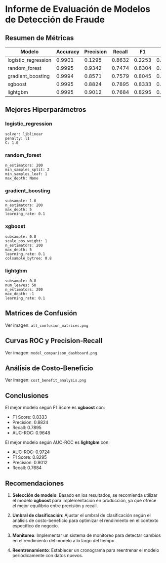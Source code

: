 # Informe de Evaluación de Modelos de Detección de Fraude

## Resumen de Métricas

| Modelo | Accuracy | Precision | Recall | F1 | F2 | AUC | AP |
|--------|----------|-----------|--------|----|----|-----|----|
| logistic_regression | 0.9901 | 0.1295 | 0.8632 | 0.2253 | 0.4047 | 0.9582 | 0.6726 |
| random_forest | 0.9995 | 0.9342 | 0.7474 | 0.8304 | 0.7785 | 0.9649 | 0.8127 |
| gradient_boosting | 0.9994 | 0.8571 | 0.7579 | 0.8045 | 0.7759 | 0.9420 | 0.7742 |
| xgboost | 0.9995 | 0.8824 | 0.7895 | 0.8333 | 0.8065 | 0.9648 | 0.8207 |
| lightgbm | 0.9995 | 0.9012 | 0.7684 | 0.8295 | 0.7918 | 0.9724 | 0.7565 |

## Mejores Hiperparámetros

### logistic_regression

```
solver: liblinear
penalty: l1
C: 1.0
```

### random_forest

```
n_estimators: 200
min_samples_split: 2
min_samples_leaf: 1
max_depth: None
```

### gradient_boosting

```
subsample: 1.0
n_estimators: 200
max_depth: 5
learning_rate: 0.1
```

### xgboost

```
subsample: 0.8
scale_pos_weight: 1
n_estimators: 200
max_depth: 5
learning_rate: 0.1
colsample_bytree: 0.8
```

### lightgbm

```
subsample: 0.8
num_leaves: 50
n_estimators: 200
max_depth: -1
learning_rate: 0.1
```

## Matrices de Confusión

Ver imagen: `all_confusion_matrices.png`

## Curvas ROC y Precision-Recall

Ver imagen: `model_comparison_dashboard.png`

## Análisis de Costo-Beneficio

Ver imagen: `cost_benefit_analysis.png`

## Conclusiones

El mejor modelo según F1 Score es **xgboost** con:

- F1 Score: 0.8333
- Precision: 0.8824
- Recall: 0.7895
- AUC-ROC: 0.9648

El mejor modelo según AUC-ROC es **lightgbm** con:

- AUC-ROC: 0.9724
- F1 Score: 0.8295
- Precision: 0.9012
- Recall: 0.7684

## Recomendaciones

1. **Selección de modelo**: Basado en los resultados, se recomienda utilizar el modelo **xgboost** para implementación en producción, ya que ofrece el mejor equilibrio entre precisión y recall.

2. **Umbral de clasificación**: Ajustar el umbral de clasificación según el análisis de costo-beneficio para optimizar el rendimiento en el contexto específico de negocio.

3. **Monitoreo**: Implementar un sistema de monitoreo para detectar cambios en el rendimiento del modelo a lo largo del tiempo.

4. **Reentrenamiento**: Establecer un cronograma para reentrenar el modelo periódicamente con datos nuevos.

